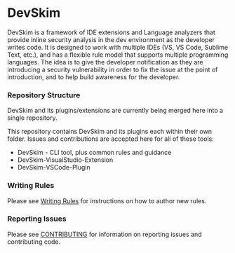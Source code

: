 # DevSkim

DevSkim is a framework of IDE extensions and Language analyzers that provide inline security analysis 
in the dev environment as the developer writes code. It is designed to work with multiple IDEs
(VS, VS Code, Sublime Text, etc.), and has a flexible rule model that supports multiple programming
languages. The idea is to give the developer notification as they are introducing a security
vulnerability in order to fix the issue at the point of introduction, and to help build awareness
for the developer.

### Repository Structure

DevSkim and its plugins/extensions are currently being merged here into a single repository.

This repository contains DevSkim and its plugins each within their own folder. Issues and contributions are accepted here for all of these tools:

* DevSkim - CLI tool, plus common rules and guidance
* DevSkim-VisualStudio-Extension
* DevSkim-VSCode-Plugin

### Writing Rules

Please see [Writing Rules](https://github.com/Microsoft/DevSkim/wiki/Writing-Rules) for
instructions on how to author new rules.

### Reporting Issues

Please see [CONTRIBUTING](https://github.com/Microsoft/DevSkim/blob/master/CONTRIBUTING.md) for
information on reporting issues and contributing code.

